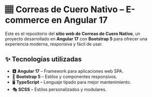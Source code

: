 # 🏽 Correas de Cuero Nativo – E-commerce en Angular 17  

Este es el repositorio del **sitio web de Correas de Cuero Nativo**, un proyecto desarrollado en **Angular 17** con **Bootstrap 5** para ofrecer una experiencia moderna, responsiva y fácil de usar.  

## ✨ Tecnologías utilizadas  
- 🅰️ **Angular 17** – Framework para aplicaciones web SPA.  
- 🎨 **Bootstrap 5** – Estilos y componentes responsivos.  
- 🖥️ **TypeScript** – Lenguaje tipado para mejor mantenimiento.  
- 🎭 **SCSS** – Estilos personalizados y modulares.  

